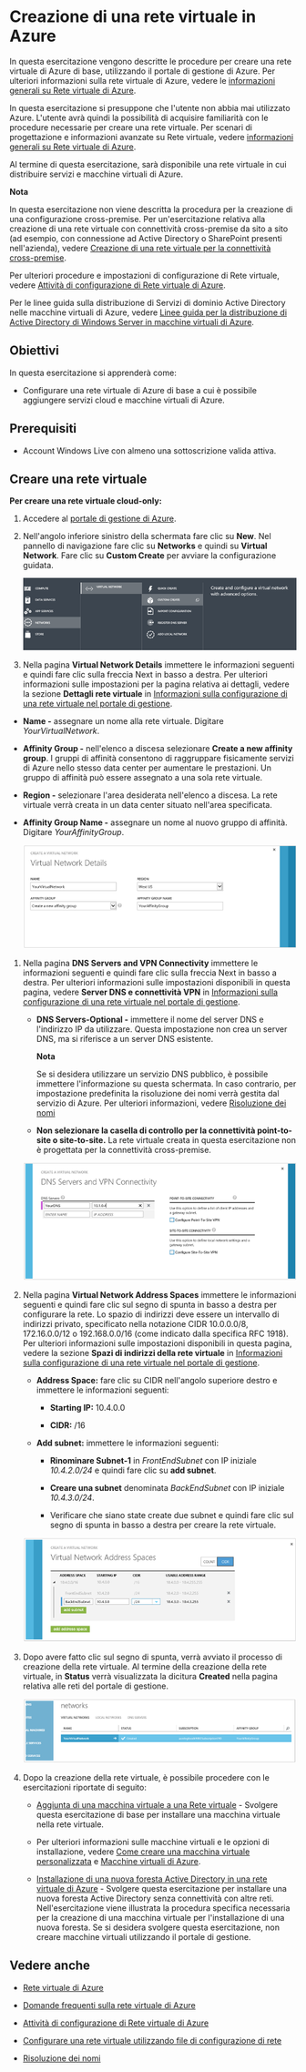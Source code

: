 <properties  linkid="manage-services-create-a-virtual-network" urlDisplayName="Create a virtual network" pageTitle="Create a virtual network - Azure service management" metaKeywords="" description="Learn how to create an Azure Virtual Network." metaCanonical="" services="virtual-machines,virtual-network" documentationCenter="" title="Create a Virtual Network in Azure" authors="" solutions="" manager="" editor="" />






<h1>Creazione di una rete virtuale in Azure</h1>

In questa esercitazione vengono descritte le procedure per creare una rete virtuale di Azure di base, utilizzando il portale di gestione di Azure. Per ulteriori informazioni sulla rete virtuale di Azure, vedere le [informazioni generali su Rete virtuale di Azure][1].

In questa esercitazione si presuppone che l'utente non abbia mai utilizzato Azure. L'utente avrà quindi la possibilità di acquisire familiarità con le procedure necessarie per creare una rete virtuale. Per scenari di progettazione e informazioni avanzate su Rete virtuale, vedere [informazioni generali su Rete virtuale di Azure][1].

Al termine di questa esercitazione, sarà disponibile una rete virtuale in cui distribuire servizi e macchine virtuali di Azure.

<div class="dev-callout">
<b>Nota</b> 
<p>In questa esercitazione non viene descritta la procedura per la creazione di una configurazione cross-premise. Per un'esercitazione relativa alla creazione di una rete virtuale con connettività cross-premise da sito a sito (ad esempio, con connessione ad Active Directory o SharePoint presenti nell'azienda), vedere <a href="/it-it/manage/services/networking/cross-premises-connectivity/">Creazione di una rete virtuale per la connettività cross-premise</a>.</p> 
</div>

Per ulteriori procedure e impostazioni di configurazione di Rete virtuale, vedere [Attività di configurazione di Rete virtuale di Azure][2].

Per le linee guida sulla distribuzione di Servizi di dominio Active Directory nelle macchine virtuali di Azure, vedere [Linee guida per la distribuzione di Active Directory di Windows Server in macchine virtuali di Azure][3].

## Obiettivi

In questa esercitazione si apprenderà come:

* Configurare una rete virtuale di Azure di base a cui è possibile
  aggiungere servizi cloud e macchine virtuali di Azure.

## Prerequisiti

* Account Windows Live con almeno una sottoscrizione valida attiva.

## Creare una rete virtuale

**Per creare una rete virtuale cloud-only:**

1.  Accedere al [portale di gestione di Azure][4].

2.  Nell'angolo inferiore sinistro della schermata fare clic su **New**.
    Nel pannello di navigazione fare clic su **Networks** e quindi su
    **Virtual Network**. Fare clic su **Custom Create** per avviare la
    configurazione guidata.
    
    ![](./media/create-virtual-network/createVNet_01_OpenVirtualNetworkWizard.png)

3.  Nella pagina **Virtual Network Details** immettere le informazioni
    seguenti e quindi fare clic sulla freccia Next in basso a destra.
    Per ulteriori informazioni sulle impostazioni per la pagina relativa
    ai dettagli, vedere la sezione **Dettagli rete virtuale** in
    [Informazioni sulla configurazione di una rete virtuale nel portale
    di gestione][5].

* **Name -** assegnare un nome alla rete virtuale. Digitare
  *YourVirtualNetwork*.

* **Affinity Group -** nell'elenco a discesa selezionare **Create a new
  affinity group**. I gruppi di affinità consentono di raggruppare
  fisicamente servizi di Azure nello stesso data center per aumentare le
  prestazioni. Un gruppo di affinità può essere assegnato a una sola
  rete virtuale.

* **Region -** selezionare l'area desiderata nell'elenco a discesa. La
  rete virtuale verrà creata in un data center situato nell'area
  specificata.

* **Affinity Group Name -** assegnare un nome al nuovo gruppo di
  affinità. Digitare *YourAffinityGroup*.
  
	![](./media/create-virtual-network/createVNet_02_VirtualNetworkDetails.png)

1.  Nella pagina **DNS Servers and VPN Connectivity** immettere le
    informazioni seguenti e quindi fare clic sulla freccia Next in basso
    a destra. Per ulteriori informazioni sulle impostazioni disponibili
    in questa pagina, vedere **Server DNS e connettività VPN** in
    [Informazioni sulla configurazione di una rete virtuale nel portale
    di gestione][5].
    
    * **DNS Servers-Optional -** immettere il nome del server DNS e
      l'indirizzo IP da utilizzare. Questa impostazione non crea un
      server DNS, ma si riferisce a un server DNS esistente.
      
		<div  class="dev-callout" markdown="1">

		<b>Nota</b>
		<p>Se si desidera utilizzare un servizio DNS pubblico, è possibile
		immettere l'informazione su questa schermata. In caso contrario,
		per impostazione predefinita la risoluzione dei nomi verrà gestita
		dal servizio di Azure. Per ulteriori informazioni, vedere
		<a href="http://go.microsoft.com/fwlink/?linkid=248097">Risoluzione dei nomi</a>
		</p>

		</div>

    
    * **Non selezionare la casella di controllo per la connettività
      point-to-site o site-to-site.** La rete virtuale creata in questa
      esercitazione non è progettata per la connettività cross-premise.
    
	![](./media/create-virtual-network/createVNet_03_DNSServersandVPNConnectivity.png)

2.  Nella pagina **Virtual Network Address Spaces** immettere le
    informazioni seguenti e quindi fare clic sul segno di spunta in
    basso a destra per configurare la rete. Lo spazio di indirizzi deve
    essere un intervallo di indirizzi privato, specificato nella
    notazione CIDR 10.0.0.0/8, 172.16.0.0/12 o 192.168.0.0/16 (come
    indicato dalla specifica RFC 1918). Per ulteriori informazioni sulle
    impostazioni disponibili in questa pagina, vedere la sezione **Spazi
    di indirizzi della rete virtuale** in [Informazioni sulla
    configurazione di una rete virtuale nel portale di gestione][5].
    
    * **Address Space:** fare clic su CIDR nell'angolo superiore destro
      e immettere le informazioni seguenti:
      
      * **Starting IP:** 10.4.0.0
      
      * **CIDR:** /16
    
    * **Add subnet:** immettere le informazioni seguenti:
      
      * **Rinominare Subnet-1** in *FrontEndSubnet* con IP iniziale
        *10.4.2.0/24* e quindi fare clic su **add subnet**.
      
      * **Creare una subnet** denominata *BackEndSubnet* con IP iniziale
        *10.4.3.0/24*.
      
      * Verificare che siano state create due subnet e quindi fare clic
        sul segno di spunta in basso a destra per creare la rete
        virtuale.
    
    ![](./media/create-virtual-network/createVNet_04_VirtualNetworkAddressSpaces.png)

3.  Dopo avere fatto clic sul segno di spunta, verrà avviato il processo
    di creazione della rete virtuale. Al termine della creazione della
    rete virtuale, in **Status** verrà visualizzata la dicitura
    **Created** nella pagina relativa alle reti del portale di gestione.
    
    ![](./media/create-virtual-network/createVNet_05_VirtualNetworkCreatedStatus.png)

4.  Dopo la creazione della rete virtuale, è possibile procedere con le
    esercitazioni riportate di seguito:
    
    * [Aggiunta di una macchina virtuale a una Rete
      virtuale](/it-it/manage/services/networking/add-a-vm-to-a-virtual-network/) - Svolgere questa esercitazione di base per
      installare una macchina virtuale nella rete virtuale.
    
    * Per ulteriori informazioni sulle macchine virtuali e le opzioni di
      installazione, vedere [Come creare una macchina virtuale
      personalizzata](/it-it/manage/windows/how-to-guides/custom-create-a-vm/) e [Macchine virtuali di
      Azure](/it-it/manage/windows/).
    
    * [Installazione di una nuova foresta Active Directory in una rete
      virtuale di
      Azure](/it-it/manage/services/networking/active-directory-forest/) - Svolgere questa esercitazione per
      installare una nuova foresta Active Directory senza connettività
      con altre reti. Nell'esercitazione viene illustrata la procedura
      specifica necessaria per la creazione di una macchina virtuale per
      l'installazione di una nuova foresta. Se si desidera svolgere
      questa esercitazione, non creare macchine virtuali utilizzando il
      portale di gestione.

## Vedere anche

* [Rete virtuale di Azure][1]

* [Domande frequenti sulla rete virtuale di Azure][7]

* [Attività di configurazione di Rete virtuale di Azure][2]

* [Configurare una rete virtuale utilizzando file di configurazione di
  rete][8]

* [Risoluzione dei nomi][9]



[1]: http://msdn.microsoft.com/it-it/library/windowsazure/jj156007.aspx
[2]: http://go.microsoft.com/fwlink/?LinkId=296652
[3]: http://msdn.microsoft.com/it-it/library/windowsazure/jj156090.aspx
[4]: http://manage.windowsazure.com/
[5]: http://go.microsoft.com/fwlink/?LinkID=248092
[6]: http://go.microsoft.com/fwlink/?linkid=248097
[7]: http://go.microsoft.com/fwlink/?LinkId=296650
[8]: http://msdn.microsoft.com/it-it/library/windowsazure/jj156097.aspx
[9]: http://go.microsoft.com/fwlink/?LinkId=248097